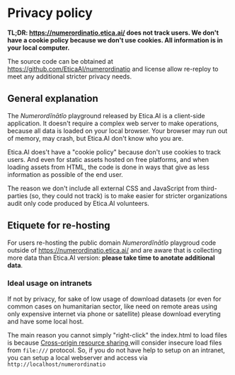 # Privacy policy

**TL;DR: https://numerordinatio.etica.ai/ does not track users. We don't have a cookie policy because we don't use cookies. All information is in your local computer.**

The source code can be obtained at https://github.com/EticaAI/numerordinatio and license allow re-reploy to meet any additional stricter privacy needs.

## General explanation
The <em lang="la">Numerordĭnātĭo</em> playground released by Etica.AI is a client-side application.
It doesn't require a complex web server to make operations, because all data is loaded on your local browser. Your browser may run out of memory, may crash, but Etica.AI don't know who you are.

Etica.AI does't have a "cookie policy" because don't use cookies to track users.
And even for static assets hosted on free platforms, and when loading assets from HTML,
the code is done in ways that give as less information as possible of the end user.

The reason we don't include all external CSS and JavaScript from third-parties
(so, they could not track) is to make easier for stricter organizations audit only code produced by Etica.AI volunteers.

## Etiquete for re-hosting

For users re-hosting the public domain <em lang="la">Numerordĭnātĭo</em> playgroud code outside of <a href="https://numerordinatio.etica.ai/">https://numerordinatio.etica.ai/</a> and are aware that is collecting more data than Etica.AI version: <strong>please take time to anotate additional data</strong>.

### Ideal usage on intranets
If not by privacy, for sake of low usage of download datasets (or even for common cases on humanitarian sector, like need on remote areas using only expensive internet via phone or satellite) please download everyting and have some local host.

The main reason you cannot simply "right-click" the index.html to load files is because [Cross-origin resource sharing
](https://en.wikipedia.org/wiki/Cross-origin_resource_sharing) will consider insecure load files from `file:///` protocol.
So, if you do not have help to setup on an intranet, you can setup a local webserver and access via `http://localhost/numerordinatio`
